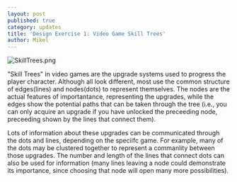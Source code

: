 ```yaml
---
layout: post
published: true
category: updates
title: 'Design Exercise 1: Video Game Skill Trees'
author: Mikel
---
```

![SkillTrees.png]({{site.baseurl}}/assets/SkillTrees.png)

"Skill Trees" in video games are the upgrade systems used to progress the player character. Although all look different, most use the common structure of edges(lines) and nodes(dots) to represent themselves. The nodes are the actual features of importantance, representing the upgrades, while the edges show the potential paths that can be taken through the tree (i.e., you can only acquire an upgrade if you have unlocked the preceeding node, preceeding shown by the lines that connect them).

Lots of information about these upgrades can be communicated through the dots and lines, depending on the speciifc game. For example, many of the dots may be clustered together to represent a commanlity between those upgrades. The number and length of the lines that connect dots can also be used for information (many lines leaving a node could demonstrate its importance, since choosing that node will open many more possibilities).
